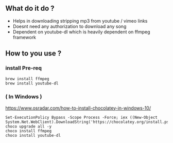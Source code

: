 ## What do it do ?

* Helps in downloading stripping mp3 from youtube / vimeo links
* Doesnt need any authorization to download any song
* Dependent on youtube-dl which is heavily dependent on ffmpeg framework

## How to you use ?


### install Pre-req
```bash
brew install ffmpeg
brew install youtube-dl
```


### ( In Windows ) 
https://www.osradar.com/how-to-install-chocolatey-in-windows-10/
```
Set-ExecutionPolicy Bypass -Scope Process -Force; iex ((New-Object System.Net.WebClient).DownloadString('https://chocolatey.org/install.ps1')) 
choco upgrade all -y
choco install ffmpeg
choco install youtube-dl
```
